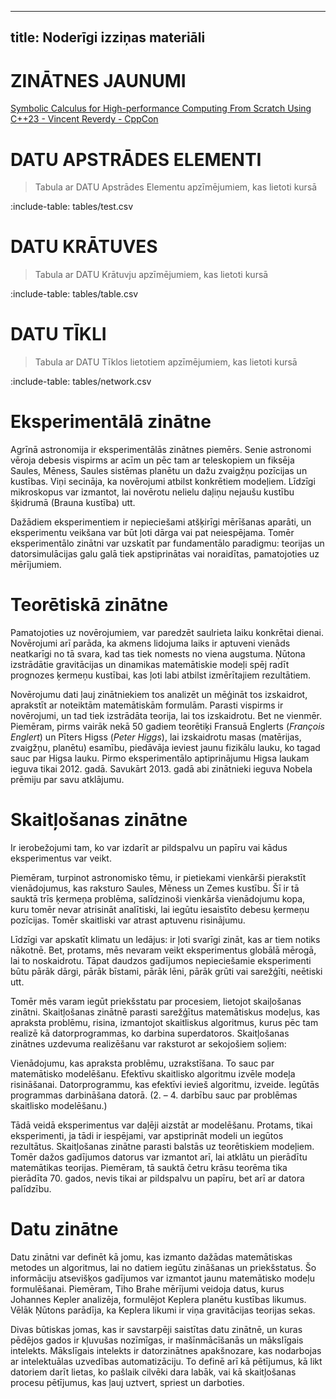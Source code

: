 
---
title: Noderīgi izziņas materiāli
---

<!--
:include-iframe: https://hpc-testi-iframe.netlify.app/ {}

:include-iframe: http://localhost:4200/week-one {}
-->



<!--
```````columns
left:
```card diamond.svg {title: "Card Title", imageHeight: 120, imageBackground: "linear-gradient(to right, rgb(29 41 41), rgb(145, 152, 229))"}
Markdown content goes here

:include-file: snippets/file-name.js 
```

middle:
```card small-book.png {title: "Book", imageHeight: 120}
Markdown content of the card goes here
* item one
* item two
* item three
```

right:
`````card star.svg {title: "API for the Win", imageHeight: 120, imageBackground: "linear-gradient(to right, rgb(154 128 145 / 0%), rgb(255 206 206))"}
Easy to use API
```api-parameters
firstName, String, description with *markdown* support
score, Integer, another description line with *markdown* support
```
`````
````````
-->


<!--
```columns
left: 
### Pros {style: "api"}
* Item One

middle: 
### Undecided {style: "api"}
* Item Two
* Item Three

right:
### Cons {style: "api"}
* Item Four
```
--> 



#  ZINĀTNES JAUNUMI
[Symbolic Calculus for High-performance Computing From Scratch Using C++23 - Vincent Reverdy - CppCon](https://youtu.be/lPfA4SFojao)


# DATU APSTRĀDES ELEMENTI 

> Tabula ar DATU Apstrādes Elementu apzīmējumiem, kas lietoti kursā

:include-table: tables/test.csv 

# DATU KRĀTUVES 

> Tabula ar DATU Krātuvju apzīmējumiem, kas lietoti kursā

:include-table: tables/table.csv 

# DATU TĪKLI 

> Tabula ar DATU Tīklos lietotiem apzīmējumiem, kas lietoti kursā

:include-table: tables/network.csv 

# Eksperimentālā zinātne  
<!-- [Atpakaļ](studijas/ned-1#1-8-k-hpc-ietekm-pasauli) -->

Agrīnā astronomija ir eksperimentālās zinātnes piemērs. Senie astronomi vēroja debesis vispirms ar acīm un pēc tam ar teleskopiem un fiksēja Saules, Mēness, Saules sistēmas planētu un dažu zvaigžņu pozīcijas un kustības. Viņi secināja, ka novērojumi atbilst konkrētiem modeļiem. Līdzīgi mikroskopus var izmantot, lai novērotu nelielu daļiņu nejaušu kustību šķidrumā (Brauna kustība) utt.

Dažādiem eksperimentiem ir nepieciešami atšķirīgi mērīšanas aparāti, un eksperimentu veikšana var būt ļoti dārga vai pat neiespējama. Tomēr eksperimentālo zinātni var uzskatīt par fundamentālo paradigmu: teorijas un datorsimulācijas galu galā tiek apstiprinātas vai noraidītas, pamatojoties uz mērījumiem.

# Teorētiskā zinātne
<!-- [Atpakaļ](studijas/ned-1#1-8-k-hpc-ietekm-pasauli) -->

Pamatojoties uz novērojumiem, var paredzēt saulrieta laiku konkrētai dienai. Novērojumi arī parāda, ka akmens lidojuma laiks ir aptuveni vienāds 
neatkarīgi no tā svara, kad tas tiek nomests no viena augstuma. Ņūtona izstrādātie gravitācijas un dinamikas matemātiskie modeļi spēj radīt 
prognozes ķermeņu kustībai, kas ļoti labi atbilst izmērītajiem rezultātiem.

Novērojumu dati ļauj zinātniekiem tos analizēt un mēģināt tos izskaidrot, aprakstīt ar noteiktām matemātiskām formulām. Parasti vispirms ir 
novērojumi, un tad tiek izstrādāta teorija, lai tos izskaidrotu. Bet ne vienmēr. Piemēram, pirms vairāk nekā 50 gadiem teorētiķi 
Fransuā Englerts (*François Englert*) un Pīters Higss (*Peter Higgs*), lai izskaidrotu masas (matērijas, zvaigžņu, planētu) esamību, 
piedāvāja ieviest jaunu fizikālu lauku, ko tagad sauc par Higsa lauku. 
Pirmo eksperimentālo aptiprinājumu Higsa laukam ieguva tikai 2012. gadā. Savukārt 2013. gadā abi zinātnieki ieguva Nobela prēmiju par savu atklājumu.

# Skaitļošanas zinātne

<!-- [Atpakaļ](studijas/ned-1#1-8-k-hpc-ietekm-pasauli) -->

Ir ierobežojumi tam, ko var izdarīt ar pildspalvu un papīru vai kādus eksperimentus var veikt.

Piemēram, turpinot astronomisko tēmu, ir pietiekami vienkārši pierakstīt vienādojumus, kas raksturo Saules, Mēness un Zemes kustību. Šī ir tā sauktā trīs ķermeņa problēma, salīdzinoši vienkārša vienādojumu kopa, kuru tomēr nevar atrisināt analītiski, lai iegūtu iesaistīto debesu ķermeņu pozīcijas. Tomēr skaitliski var atrast aptuvenu risinājumu.

Līdzīgi var apskatīt klimatu un ledājus: ir ļoti svarīgi zināt, kas ar tiem notiks nākotnē. Bet, protams, mēs nevaram veikt eksperimentus globālā mērogā, lai to noskaidrotu. Tāpat daudzos gadījumos nepieciešamie eksperimenti būtu pārāk dārgi, pārāk bīstami, pārāk lēni, pārāk grūti vai sarežģīti, neētiski utt.

Tomēr mēs varam iegūt priekšstatu par procesiem, lietojot skaiļošanas zinātni. Skaitļošanas zinātnē parasti sarežģītus matemātiskus modeļus, kas apraksta problēmu, risina, izmantojot skaitliskus algoritmus, kurus pēc tam realizē kā datorprogrammas, ko darbina superdatoros. Skaitļošanas zinātnes uzdevuma realizēšanu var raksturot ar sekojošiem soļiem:

Vienādojumu, kas apraksta problēmu, uzrakstīšana. To sauc par matemātisko modelēšanu.
Efektīvu skaitlisko algoritmu izvēle modeļa risināšanai.
Datorprogrammu, kas efektīvi ievieš algoritmu, izveide.
Iegūtās programmas darbināšana datorā.
(2. – 4. darbību sauc par problēmas skaitlisko modelēšanu.)

Tādā veidā eksperimentus var daļēji aizstāt ar modelēšanu. Protams, tikai eksperimenti, ja tādi ir iespējami, var apstiprināt modeli un iegūtos rezultātus. Skaitļošanas zinātne parasti balstās uz teorētiskiem modeļiem. Tomēr dažos gadījumos datorus var izmantot arī, lai atklātu un pierādītu matemātikas teorijas. Piemēram, tā sauktā četru krāsu teorēma tika pierādīta 70. gados, nevis tikai ar pildspalvu un papīru, bet arī ar datora palīdzību.

# Datu zinātne

<!-- [Atpakaļ](studijas/ned-1#1-8-k-hpc-ietekm-pasauli) -->

Datu zinātni var definēt kā jomu, kas izmanto dažādas matemātiskas metodes un algoritmus, lai no datiem iegūtu zināšanas un priekšstatus. Šo informāciju atsevišķos gadījumos var izmantot jaunu matemātisko modeļu formulēšanai. Piemēram, Tiho Brahe mērījumi veidoja datus, kurus Johannes Kepler analizēja, formulējot Keplera planētu kustības likumus. Vēlāk Ņūtons parādīja, ka Keplera likumi ir viņa gravitācijas teorijas sekas.

Divas būtiskas jomas, kas ir savstarpēji saistītas datu zinātnē, un kuras pēdējos gados ir kļuvušas nozīmīgas, ir mašīnmācīšanās un mākslīgais intelekts. Mākslīgais intelekts ir datorzinātnes apakšnozare, kas nodarbojas ar intelektuālas uzvedības automatizāciju. To definē arī kā pētījumus, kā likt datoriem darīt lietas, ko pašlaik cilvēki dara labāk, vai kā skaitļošanas procesu pētījumus, kas ļauj uztvert, spriest un darboties.
